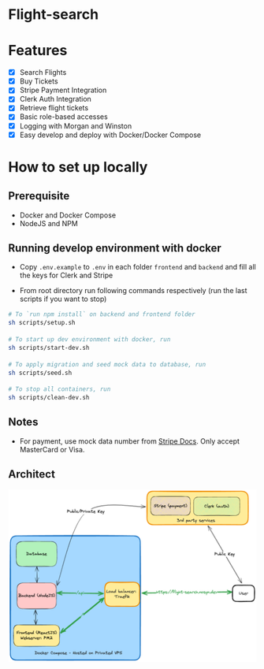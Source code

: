 # Flight-search

# Features

- [x] Search Flights
- [x] Buy Tickets
- [x] Stripe Payment Integration
- [x] Clerk Auth Integration
- [x] Retrieve flight tickets
- [x] Basic role-based accesses
- [x] Logging with Morgan and Winston
- [x] Easy develop and deploy with Docker/Docker Compose

# How to set up locally

## Prerequisite

- Docker and Docker Compose
- NodeJS and NPM

## Running develop environment with docker

- Copy `.env.example` to `.env` in each folder `frontend` and `backend` and fill all the keys for Clerk and Stripe

- From root directory run following commands respectively (run the last scripts if you want to stop)

```sh
# To `run npm install` on backend and frontend folder
sh scripts/setup.sh

# To start up dev environment with docker, run
sh scripts/start-dev.sh

# To apply migration and seed mock data to database, run
sh scripts/seed.sh

# To stop all containers, run
sh scripts/clean-dev.sh
```

## Notes

- For payment, use mock data number from [Stripe Docs](https://docs.stripe.com/testing?testing-method=card-numbers#cards). Only accept MasterCard or Visa.

## Architect

![architect](./assets/architect.png)
